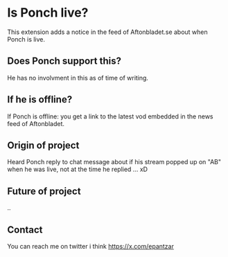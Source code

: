 # Is Ponch live?

This extension adds a notice in the feed of Aftonbladet.se about when Ponch is live.

## Does Ponch support this?

He has no involvment in this as of time of writing.

## If he is offline?

If Ponch is offline: you get a link to the latest vod embedded in the news feed of Aftonbladet.

## Origin of project

Heard Ponch reply to chat message about if his stream popped up on "AB" when he was live, not at the time he replied ... xD

## Future of project

..

## Contact

You can reach me on twitter i think https://x.com/epantzar
